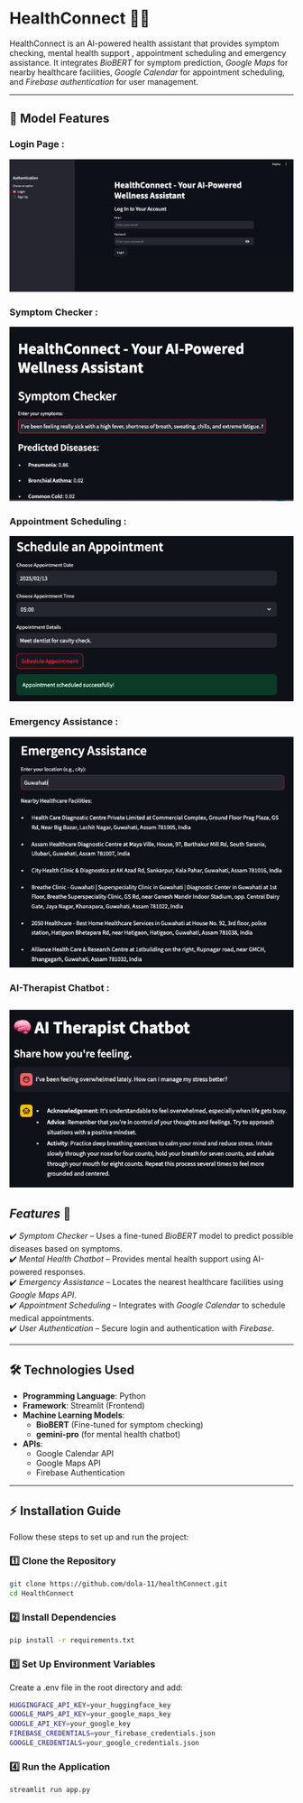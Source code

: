 # **HealthConnect** 🏥💙  

HealthConnect is an AI-powered health assistant that provides symptom checking, mental health support , appointment scheduling and emergency assistance. It integrates *BioBERT* for symptom prediction, *Google Maps* for nearby healthcare facilities, *Google Calendar* for appointment scheduling, and *Firebase authentication* for user management.  

---
## 📸 **Model Features**

### Login Page : 

![Login page](images/login_page.png)

### Symptom Checker : 

![Symptom Checker](images/Symptom_Checker.png)

### Appointment Scheduling : 

![Appointment Scheduling](images/appointment_scheduling.png)

### Emergency Assistance : 

![Emergency Assistance](images/emergency_assistance.png)

### AI-Therapist Chatbot : 

![AI-Therapist Chatbot](images/AI_Therapist_Chatbot.png)
---

## *Features* 🚀  

✔️ *Symptom Checker* – Uses a fine-tuned *BioBERT* model to predict possible diseases based on symptoms.  
✔️ *Mental Health Chatbot* – Provides mental health support using AI-powered responses.    
✔️ *Emergency Assistance* – Locates the nearest healthcare facilities using *Google Maps API*.  
✔️ *Appointment Scheduling* – Integrates with *Google Calendar* to schedule medical appointments.  
✔️ *User Authentication* – Secure login and authentication with *Firebase*.  

---

## 🛠 **Technologies Used**

- **Programming Language**: Python
- **Framework**: Streamlit (Frontend)
- **Machine Learning Models**:
  - **BioBERT** (Fine-tuned for symptom checking)
  - **gemini-pro** (for mental health chatbot)
- **APIs**:
  - Google Calendar API
  - Google Maps API
  - Firebase Authentication

---

## ⚡ **Installation Guide**

Follow these steps to set up and run the project:

### 1️⃣ Clone the Repository
```bash
git clone https://github.com/dola-11/healthConnect.git
cd HealthConnect
```
### 2️⃣ Install Dependencies
```bash
pip install -r requirements.txt
```
### 3️⃣ Set Up Environment Variables
Create a .env file in the root directory and add:
```bash
HUGGINGFACE_API_KEY=your_huggingface_key
GOOGLE_MAPS_API_KEY=your_google_maps_key
GOOGLE_API_KEY=your_google_key
FIREBASE_CREDENTIALS=your_firebase_credentials.json
GOOGLE_CREDENTIALS=your_google_credentials.json
```
### 4️⃣ Run the Application
```bash
streamlit run app.py
```


